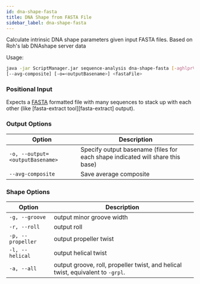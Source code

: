 ```yaml
---
id: dna-shape-fasta
title: DNA Shape from FASTA File
sidebar_label: dna-shape-fasta
---
```


Calculate intrinsic DNA shape parameters given input FASTA files. Based on
Roh's lab DNAshape server data

Usage:
```bash
java -jar ScriptManager.jar sequence-analysis dna-shape-fasta [-aghlprV]
[--avg-composite] [-o=<outputBasename>] <fastaFile>
```


### Positional Input

Expects a [FASTA][fasta-format] formatted file with many sequences to stack up with each other (like [fasta-extract tool][fasta-extract] output).

### Output Options

| Option | Description |
| ------ | ----------- |
| `-o, --output=<outputBasename>` | Specify output basename (files for each shape indicated will share this base) |
| `--avg-composite` | Save average composite |

### Shape Options

| Option | Description |
| ------ | ----------- |
| `-g, --groove` | output minor groove width
| `-r, --roll` | output roll
| `-p, --propeller` | output propeller twist
| `-l, --helical` | output helical twist
| `-a, --all` | output groove, roll, propeller twist, and helical twist, equivalent to `-grpl`.

[Roh_paper]:www.pubmed.gov

[cdt-format]:file-formats.md
[fasta-format]:file-formats.md
